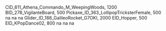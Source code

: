 CID_611_Athena_Commando_M_WeepingWoods, 1200
BID_278_VigilanteBoard, 500
Pickaxe_ID_363_LollipopTricksterFemale, 500
na
na
na
Glider_ID_188_GalileoRocket_G7OKI, 2000
EID_Hopper, 500
EID_KPopDance02, 800
na
na
na
